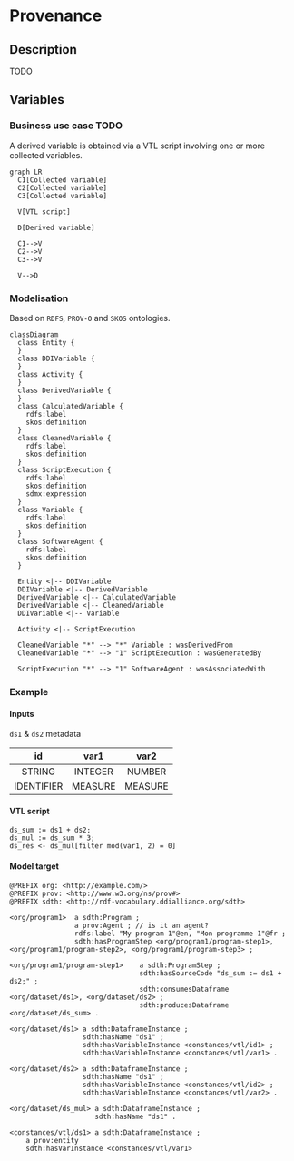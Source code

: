 # Provenance

## Description

TODO

## Variables

### Business use case TODO

A derived variable is obtained via a VTL script involving one or more collected variables.

```mermaid
graph LR
  C1[Collected variable]
  C2[Collected variable]
  C3[Collected variable]

  V[VTL script]

  D[Derived variable]

  C1-->V
  C2-->V
  C3-->V

  V-->D

```

### Modelisation

Based on `RDFS`, `PROV-O` and `SKOS` ontologies.

```mermaid
classDiagram
  class Entity {
  }
  class DDIVariable {
  }
  class Activity {
  }
  class DerivedVariable {
  }
  class CalculatedVariable {
    rdfs:label
    skos:definition
  }
  class CleanedVariable {
    rdfs:label
    skos:definition
  }
  class ScriptExecution {
    rdfs:label
    skos:definition
    sdmx:expression
  }
  class Variable {
    rdfs:label
    skos:definition
  }
  class SoftwareAgent {
    rdfs:label
    skos:definition
  }

  Entity <|-- DDIVariable
  DDIVariable <|-- DerivedVariable
  DerivedVariable <|-- CalculatedVariable
  DerivedVariable <|-- CleanedVariable
  DDIVariable <|-- Variable

  Activity <|-- ScriptExecution

  CleanedVariable "*" --> "*" Variable : wasDerivedFrom
  CleanedVariable "*" --> "1" ScriptExecution : wasGeneratedBy

  ScriptExecution "*" --> "1" SoftwareAgent : wasAssociatedWith
```

### Example

#### Inputs

`ds1` & `ds2` metadata

|id|var1|var2|
|:-:|:-:|:-:|
|STRING|INTEGER|NUMBER|
|IDENTIFIER|MEASURE|MEASURE|

#### VTL script

```vtl
ds_sum := ds1 + ds2;
ds_mul := ds_sum * 3; 
ds_res <- ds_mul[filter mod(var1, 2) = 0]
```

#### Model target

```ttl
@PREFIX org: <http://example.com/>
@PREFIX prov: <http://www.w3.org/ns/prov#>
@PREFIX sdth: <http://rdf-vocabulary.ddialliance.org/sdth>

<org/program1>  a sdth:Program ;
                a prov:Agent ; // is it an agent?
                rdfs:label "My program 1"@en, "Mon programme 1"@fr ;
                sdth:hasProgramStep <org/program1/program-step1>, <org/program1/program-step2>, <org/program1/program-step3> ;

<org/program1/program-step1>    a sdth:ProgramStep ;
                                sdth:hasSourceCode "ds_sum := ds1 + ds2;" ;
                                sdth:consumesDataframe <org/dataset/ds1>, <org/dataset/ds2> ;
                                sdth:producesDataframe <org/dataset/ds_sum> .

<org/dataset/ds1> a sdth:DataframeInstance ;
                  sdth:hasName "ds1" ;
                  sdth:hasVariableInstance <constances/vtl/id1> ;
                  sdth:hasVariableInstance <constances/vtl/var1> .
                  
<org/dataset/ds2> a sdth:DataframeInstance ;
                  sdth:hasName "ds1" ;
                  sdth:hasVariableInstance <constances/vtl/id2> ;
                  sdth:hasVariableInstance <constances/vtl/var2> .
                  
<org/dataset/ds_mul> a sdth:DataframeInstance ;
                     sdth:hasName "ds1" .

<constances/vtl/ds1> a sdth:DataframeInstance ;
	a prov:entity
	sdth:hasVarInstance <constances/vtl/var1>
```